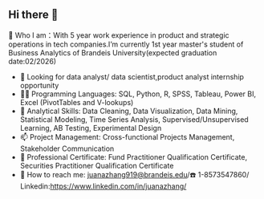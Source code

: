## Hi there 👋

🔭 Who I am：With 5 year work experience in product  and strategic operations in tech companies.I’m currently 1st year master's student of Business Analytics of Brandeis University(expected graduation date:02/2026)

- 🎯 Looking for data analyst/ data scientist,product analyst internship opportunity
- 🧑‍💻 Programming Languages: SQL, Python, R, SPSS, Tableau, Power BI, Excel (PivotTables and V-lookups)
- 🤔 Analytical Skills: Data Cleaning, Data Visualization, Data Mining, Statistical Modeling, Time Series Analysis, Supervised/Unsupervised Learning, AB Testing, Experimental Design 
- 📫 Project Management: Cross-functional Projects Management, Stakeholder Communication
- 📄 Professional Certificate: Fund Practitioner Qualification Certificate, Securities Practitioner Qualification Certificate
- 📮 How to reach me: juanazhang919@brandeis.edu/☎️ 1-8573547860/ Linkedin:https://www.linkedin.com/in/juanazhang/

